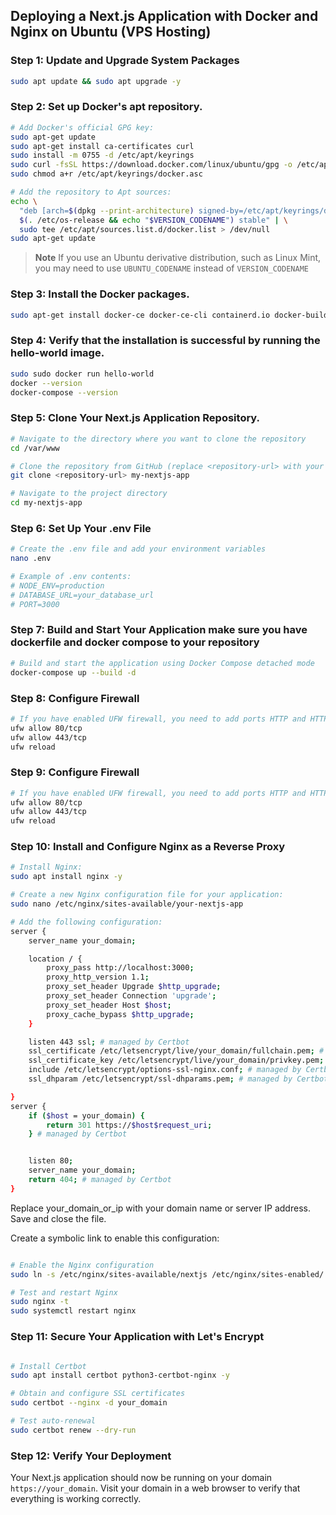 ## Deploying a Next.js Application with Docker and Nginx on Ubuntu (VPS Hosting)

### Step 1: Update and Upgrade System Packages

```bash
sudo apt update && sudo apt upgrade -y
```

### Step 2: Set up Docker's apt repository.

```bash
# Add Docker's official GPG key:
sudo apt-get update
sudo apt-get install ca-certificates curl
sudo install -m 0755 -d /etc/apt/keyrings
sudo curl -fsSL https://download.docker.com/linux/ubuntu/gpg -o /etc/apt/keyrings/docker.asc
sudo chmod a+r /etc/apt/keyrings/docker.asc

# Add the repository to Apt sources:
echo \
  "deb [arch=$(dpkg --print-architecture) signed-by=/etc/apt/keyrings/docker.asc] https://download.docker.com/linux/ubuntu \
  $(. /etc/os-release && echo "$VERSION_CODENAME") stable" | \
  sudo tee /etc/apt/sources.list.d/docker.list > /dev/null
sudo apt-get update
```

> **Note**
> If you use an Ubuntu derivative distribution, such as Linux Mint, you may need to use `UBUNTU_CODENAME` instead of `VERSION_CODENAME`

### Step 3: Install the Docker packages.

```bash
sudo apt-get install docker-ce docker-ce-cli containerd.io docker-buildx-plugin docker-compose-plugin
```

### Step 4: Verify that the installation is successful by running the hello-world image.

```bash
sudo sudo docker run hello-world
docker --version
docker-compose --version

```

### Step 5: Clone Your Next.js Application Repository.

```bash
# Navigate to the directory where you want to clone the repository
cd /var/www

# Clone the repository from GitHub (replace <repository-url> with your repo URL)
git clone <repository-url> my-nextjs-app

# Navigate to the project directory
cd my-nextjs-app

```

### Step 6: Set Up Your .env File

```bash
# Create the .env file and add your environment variables
nano .env

# Example of .env contents:
# NODE_ENV=production
# DATABASE_URL=your_database_url
# PORT=3000

```

### Step 7: Build and Start Your Application make sure you have dockerfile and docker compose to your repository

```bash
# Build and start the application using Docker Compose detached mode
docker-compose up --build -d
```

### Step 8: Configure Firewall

```bash
# If you have enabled UFW firewall, you need to add ports HTTP and HTTPS:
ufw allow 80/tcp
ufw allow 443/tcp
ufw reload
```

### Step 9: Configure Firewall

```bash
# If you have enabled UFW firewall, you need to add ports HTTP and HTTPS:
ufw allow 80/tcp
ufw allow 443/tcp
ufw reload
```

### Step 10: Install and Configure Nginx as a Reverse Proxy

```bash
# Install Nginx:
sudo apt install nginx -y
```

```bash
# Create a new Nginx configuration file for your application:
sudo nano /etc/nginx/sites-available/your-nextjs-app
```

```bash
# Add the following configuration:
server {
    server_name your_domain;

    location / {
        proxy_pass http://localhost:3000;
        proxy_http_version 1.1;
        proxy_set_header Upgrade $http_upgrade;
        proxy_set_header Connection 'upgrade';
        proxy_set_header Host $host;
        proxy_cache_bypass $http_upgrade;
    }

    listen 443 ssl; # managed by Certbot
    ssl_certificate /etc/letsencrypt/live/your_domain/fullchain.pem; # managed by Certbot
    ssl_certificate_key /etc/letsencrypt/live/your_domain/privkey.pem; # managed by Certbot
    include /etc/letsencrypt/options-ssl-nginx.conf; # managed by Certbot
    ssl_dhparam /etc/letsencrypt/ssl-dhparams.pem; # managed by Certbot

}
server {
    if ($host = your_domain) {
        return 301 https://$host$request_uri;
    } # managed by Certbot


    listen 80;
    server_name your_domain;
    return 404; # managed by Certbot
}
```

Replace your_domain_or_ip with your domain name or server IP address. Save and close the file.

Create a symbolic link to enable this configuration:

```bash

# Enable the Nginx configuration
sudo ln -s /etc/nginx/sites-available/nextjs /etc/nginx/sites-enabled/

# Test and restart Nginx
sudo nginx -t
sudo systemctl restart nginx

```

### Step 11: Secure Your Application with Let's Encrypt

```bash

# Install Certbot
sudo apt install certbot python3-certbot-nginx -y

# Obtain and configure SSL certificates
sudo certbot --nginx -d your_domain

# Test auto-renewal
sudo certbot renew --dry-run


```

### Step 12: Verify Your Deployment

Your Next.js application should now be running on your domain `https://your_domain`. Visit your domain in a web browser to verify that everything is working correctly.

